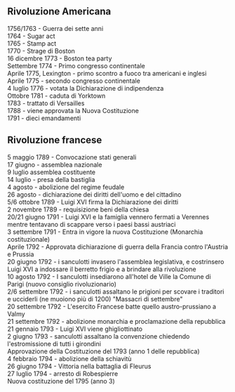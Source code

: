 ## Rivoluzione Americana
1756/1763 - Guerra dei sette anni  
1764 - Sugar act  
1765 - Stamp act  
1770 - Strage di Boston  
16 dicembre 1773 - Boston tea party  
Settembre 1774 - Primo congresso continentale  
Aprile 1775, Lexington - primo scontro a fuoco tra americani e inglesi  
Aprile 1775 - secondo congresso continentale  
4 luglio 1776 - votata la Dichiarazione di indipendenza  
Ottobre 1781 - caduta di Yorktown  
1783 - trattato di Versailles  
1788 - viene approvata la Nuova Costituzione  
1791 - dieci emandamenti  

## Rivoluzione francese
5 maggio 1789 - Convocazione stati generali  
17 giugno - assemblea nazionale  
9 luglio assemblea costituente  
14 luglio - presa della bastiglia  
4 agosto - abolizione del regime feudale  
26 agosto - dichiarazione dei diritti dell'uomo e del cittadino  
5/6 ottobre 1789 - Luigi XVI firma la Dichiarazione dei diritti  
2 novembre 1789 - requisizione beni della chiesa  
20/21 giugno 1791 - Luigi XVI e la famiglia vennero fermati a Verennes mentre tentavano di scappare verso i paesi bassi austriaci  
3 settembre 1791 - Entra in vigore la nuova Costituzione (Monarchia costituzionale)  
Aprile 1792 - Approvata dichiarazione di guerra della Francia contro l'Austria e Prussia  
20 giugno 1792 - i sanculotti invasero l'assemblea legislativa, e costrinsero Luigi XVI a indossare il berretto frigio e a brindare alla rivoluzione  
10 agosto 1792 - I sanculotti insediarono all'hotel de Ville la Comune di Parigi (nuovo consiglio rivoluzionario)  
2/6 settembre 1792 - i sanculotti assaltano le prigioni per scovare i traditori e ucciderli (ne muoiono più di 1200) "Massacri di settembre"  
20 settembre 1792 - L'esercito Francese batte quello austro-prussiano a Valmy  
21 settembre 1792 - abolizione monarchia e proclamazione della repubblica  
21 gennaio 1793 - Luigi XVI viene ghigliottinato  
2 giugno 1793 - sanculotti assaltano la convenzione chiedendo l'estromissione di tutti i girondini  
Approvazione della Costituzione del 1793 (anno 1 delle repubblica)  
4 febbraio 1794 - abolizione della schiavitù  
26 giugno 1794 - Vittoria nella battaglia di Fleurus  
27 luglio 1794 - arresto di Robespierre  
Nuova costituzione del 1795 (anno 3)  
